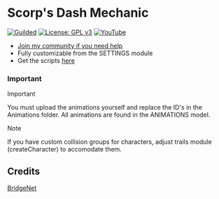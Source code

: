 # Scorp's Dash Mechanic

[![Guilded](https://img.shields.io/badge/Guilded-F5C400?&logo=guilded&logoColor=black)](https://www.guilded.gg/Fridge)
[![License: GPL v3](https://img.shields.io/badge/License-GPLv3-blue.svg)](https://www.gnu.org/licenses/gpl-3.0)
[![YouTube](https://img.shields.io/youtube/channel/subscribers/UCdG4HS2dzCYzhXCW2t-Jx7Q)](https://www.youtube.com/channel/UCdG4HS2dzCYzhXCW2t-Jx7Q)

- [Join my community if you need help](https://www.guilded.gg/Fridge)
- Fully customizable from the SETTINGS module
- Get the scripts [here](https://github.com/eVoletScorpion/Scorp-s-Dash-Mechanic/releases)

### Important

> [!IMPORTANT]
> You must upload the animations yourself and replace the ID's in the Animations folder.
> All animations are found in the ANIMATIONS model.

> [!NOTE]
> If you have custom collision groups for characters, adjust trails module (createCharacter) to accomodate them.

## Credits
[BridgeNet](https://github.com/ffrostflame/BridgeNet)
